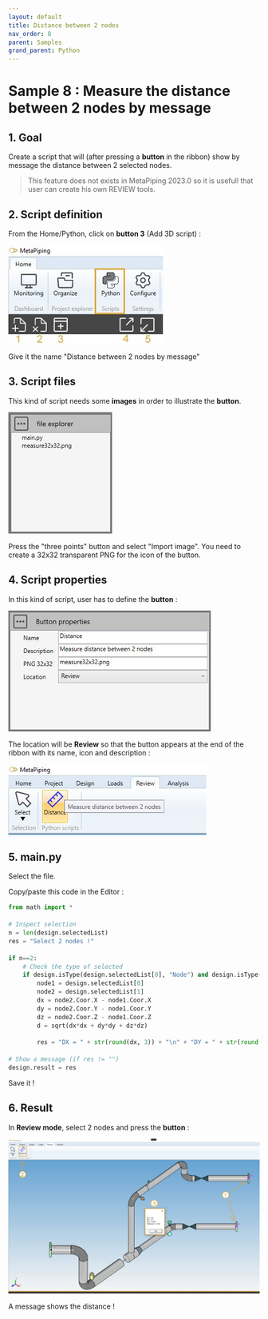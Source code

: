```yaml
---
layout: default
title: Distance between 2 nodes
nav_order: 8
parent: Samples
grand_parent: Python
---
```


# Sample 8 : Measure the distance between 2 nodes by message

## 1. Goal

Create a script that will (after pressing a **button** in the ribbon) show by message the distance between 2 selected nodes.

>This feature does not exists in MetaPiping 2023.0 so it is usefull that user can create his own REVIEW tools.

## 2. Script definition

From the Home/Python, click on **button 3** (Add 3D script) :

![Image](../../Images/PythonMenu.jpg)

Give it the name "Distance between 2 nodes by message"

## 3. Script files

This kind of script needs some **images** in order to illustrate the **button**.

![Image](../../Images/PythonSample8_3.jpg)

Press the "three points" button and select "Import image". You need to create a 32x32 transparent PNG for the icon of the button.

## 4. Script properties

In this kind of script, user has to define the **button** :

![Image](../../Images/PythonSample8_4.jpg)

The location will be **Review** so that the button appears at the end of the ribbon with its name, icon and description :

![Image](../../Images/PythonSample8_1.jpg)

## 5. main.py

Select the file.

Copy/paste this code in the Editor :

```python
from math import *

# Inspect selection
n = len(design.selectedList)
res = "Select 2 nodes !"

if n==2:
    # Check the type of selected
    if design.isType(design.selectedList[0], "Node") and design.isType(design.selectedList[1], "Node"):
        node1 = design.selectedList[0]
        node2 = design.selectedList[1]
        dx = node2.Coor.X - node1.Coor.X
        dy = node2.Coor.Y - node1.Coor.Y
        dz = node2.Coor.Z - node1.Coor.Z
        d = sqrt(dx*dx + dy*dy + dz*dz)

        res = "DX = " + str(round(dx, 3)) + "\n" + "DY = " + str(round(dy, 3)) + "\n" + "DZ = " + str(round(dz, 3)) + "\n" + "Distance = " + str(round(d, 3))

# Show a message (if res != "")
design.result = res
```

Save it !

## 6. Result

In **Review mode**, select 2 nodes and press the **button** :

![Image](../../Images/PythonSample8_2.jpg)

A message shows the distance !